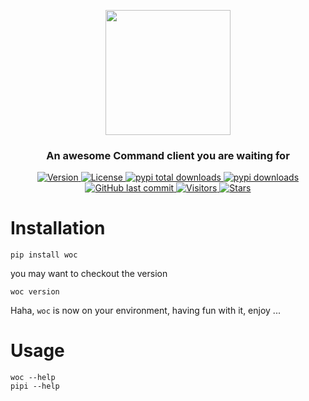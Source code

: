 <p align="center">
    <img width="200" src="https://cdn.jsdelivr.net/gh/szj2ys/woc/raw/master/woc/resources/logo.png"/>
</p>

<h3 align="center">
    <p>An awesome Command client you are waiting for</p>
</h3>


<p align="center">
    <a href="https://python.org/pypi/woc">
        <img src="https://badge.fury.io/py/woc.svg" alt="Version"/>
    </a>
    <a href="https://python.org/pypi/woc">
        <img src="https://img.shields.io/pypi/l/woc.svg?color=orange" alt="License"/>
    </a>
    <a href="https://python.org/pypi/woc">
        <img src="https://static.pepy.tech/badge/woc?color=blue" alt="pypi total downloads"/>
    </a>
    <a href="https://python.org/pypi/woc">
        <img src="https://img.shields.io/pypi/dm/woc?color=blue" alt="pypi downloads"/>
    </a>
    <a href="https://python.org/pypi/woc">
        <img src="https://img.shields.io/github/last-commit/szj2ys/woc?color=blue" alt="GitHub last commit"/>
    </a>
    <a href="https://github.com/szj2ys/woc">
        <img src="https://visitor-badge.glitch.me/badge?page_id=szj2ys.woc" alt="Visitors"/>
    </a>
    <a href="https://github.com/szj2ys/woc">
        <img src="https://img.shields.io/github/stars/szj2ys/woc?style=social" alt="Stars"/>
    </a>
</p>


# Installation
```shell
pip install woc
```
you may want to checkout the version
```shell
woc version
```
Haha, `woc` is now on your environment, having fun with it, enjoy ...

# Usage
```shell
woc --help
pipi --help
```







